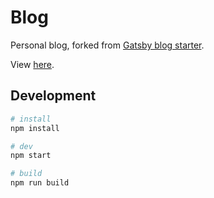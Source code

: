 # Blog

Personal blog, forked from [Gatsby blog starter](https://github.com/gatsbyjs/gatsby-starter-blog).

View [here](https://laysent.github.io/blog).

## Development

```bash
# install
npm install

# dev
npm start

# build
npm run build
```
